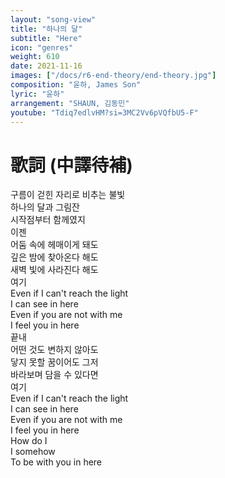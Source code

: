 ```yaml
---
layout: "song-view"
title: "하나의 달"
subtitle: "Here"
icon: "genres"
weight: 610
date: 2021-11-16
images: ["/docs/r6-end-theory/end-theory.jpg"]
composition: "윤하, James Son"
lyric: "윤하"
arrangement: "SHAUN, 김동민"
youtube: "Tdiq7edlvHM?si=3MC2Vv6pVQfbU5-F"
---
```


# 歌詞 (中譯待補)

구름이 걷힌 자리로 비추는 불빛  
하나의 달과 그림잔  
시작점부터 함께였지  
이젠  
어둠 속에 헤매이게 돼도  
깊은 밤에 찾아온다 해도  
새벽 빛에 사라진다 해도  
여기  
Even if I can't reach the light  
I can see in here  
Even if you are not with me  
I feel you in here  
끝내  
어떤 것도 변하지 않아도  
닿지 못할 꿈이어도 그저  
바라보며 담을 수 있다면  
여기  
Even if I can't reach the light  
I can see in here  
Even if you are not with me  
I feel you in here  
How do I  
I somehow  
To be with you in here  
